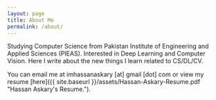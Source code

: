 ```yaml
---
layout: page
title: About Me
permalink: /about/
---
```


Studying Computer Science from Pakistan Institute of Engineering and Applied Sciences (PIEAS). Interested in Deep Learning and Computer Vision. Here I write about the new things I learn related to CS/DL/CV.

You can email me at imhassanaskary [at] gmail [dot] com or view my resume [here]({{ site.baseurl }}/assets/Hassan-Askary-Resume.pdf "Hassan Askary's Resume.").
